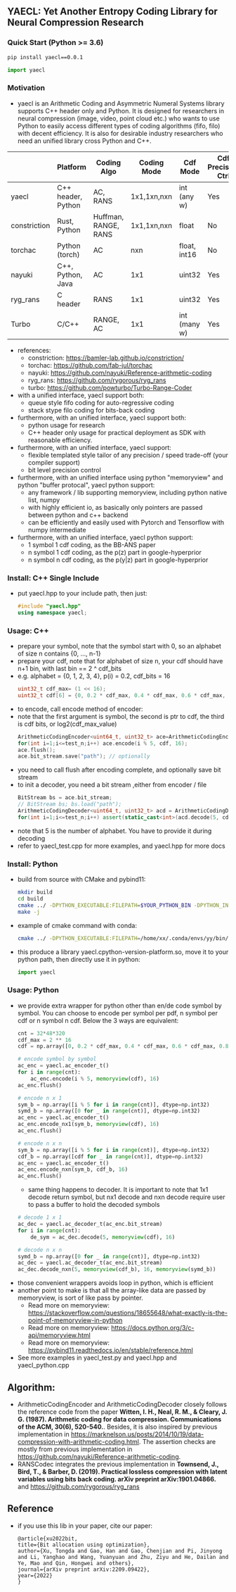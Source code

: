 
## YAECL: Yet Another Entropy Coding Library for Neural Compression Research
### Quick Start (Python >= 3.6)
```bash
pip install yaecl==0.0.1
```
```python
import yaecl
```
### Motivation
* yaecl is an Arithmetic Coding and Asymmetric Numeral Systems library supports C++ header only and Python. It is designed for researchers in neural compression (image, video, point cloud etc.) who wants to use Python to easily access different types of coding algorithms (fifo, filo) with decent efficiency. It is also for desirable industry researchers who need an unified library cross Python and C++.

|              | Platform           | Coding Algo          | Coding Mode | Cdf Mode     | Cdf Precision Ctrl | Codec Precision Ctrl |
|--------------|--------------------|----------------------|-------------|--------------|--------------------|----------------------|
| yaecl        | C++ header, Python | AC, RANS             | 1x1,1xn,nxn | int (any w)  | Yes                | Yes                  |
| constriction | Rust, Python       | Huffman, RANGE, RANS | 1x1,1xn,nxn | float        | No                 | No                   |
| torchac      | Python (torch)     | AC                   | nxn         | float, int16 | No                 | No                   |
| nayuki       | C++, Python, Java  | AC                   | 1x1         | uint32       | Yes                | Yes                  |
| ryg_rans     | C header           | RANS                 | 1x1         | uint32       | Yes                | No                   |
| Turbo        | C/C++              | RANGE, AC            | 1x1         | int (many w) | Yes                | Yes                  |
* references:
  * constriction: https://bamler-lab.github.io/constriction/
  * torchac: https://github.com/fab-jul/torchac
  * nayuki: https://github.com/nayuki/Reference-arithmetic-coding
  * ryg_rans: https://github.com/rygorous/ryg_rans
  * turbo: https://github.com/powturbo/Turbo-Range-Coder
* with a unified interface, yaecl support both:
  * queue style fifo coding for auto-regressive coding
  * stack stype filo coding for bits-back coding
* furthermore, with an unified interface, yaecl support both:
  * python usage for research
  * C++ header only usage for practical deployment as SDK with reasonable efficiency.
* furthermore, with an unified interface, yaecl support:
  * flexible templated style tailor of any precision / speed trade-off (your compiler support)
  * bit level precision control
* furthermore, with an unified interface using python "memoryview" and python "buffer protocal", yaecl python support:
  * any framework / lib supporting memoryview, including python native list, numpy
  * with highly efficient io, as basically only pointers are passed between python and c++ backend
  * can be efficiently and easily used with Pytorch and Tensorflow with numpy intermediate
* furthermore, with an unified interface, yaecl python support:
  * 1 symbol 1 cdf coding, as the BB-ANS paper
  * n symbol 1 cdf coding, as the p(z) part in google-hyperprior
  * n symbol n cdf coding, as the p(y|z) part in google-hyperprior
### Install: C++ Single Include
* put yaecl.hpp to your include path, then just:
  ```cpp
  #include "yaecl.hpp"
  using namespace yaecl;
  ```
### Usage: C++
* prepare your symbol, note that the symbol start with 0, so an alphabet of size n contains {0, ..., n-1}
* prepare your cdf, note that for alphabet of size n, your cdf should have n+1 bin, with last bin == 2 ^ cdf_bits
* e.g. alphabet = {0, 1, 2, 3, 4}, p(i) = 0.2, cdf_bits = 16
  ```cpp
  uint32_t cdf_max= (1 << 16);
  uint32_t cdf[6] = {0, 0.2 * cdf_max, 0.4 * cdf_max, 0.6 * cdf_max, 0.8 * cdf_max, cdf_max};
  ```
* to encode, call encode method of encoder:
* note that the first argument is symbol, the second is ptr to cdf, the third is cdf bits, or log2(cdf_max_value)
  ```cpp
  ArithmeticCodingEncoder<uint64_t, uint32_t> ace=ArithmeticCodingEncoder<uint64_t, uint32_t>(32);
  for(int i=1;i<=test_n;i++) ace.encode(i % 5, cdf, 16);
  ace.flush();
  ace.bit_stream.save("path"); // optionally
  ```
* you need to call flush after encoding complete, and optionally save bit stream
* to init a decoder, you need a bit stream ,either from encoder / file
  ```cpp
  BitStream bs = ace.bit_stream;
  // BitStream bs; bs.load("path"); 
  ArithmeticCodingDecoder<uint64_t, uint32_t> acd = ArithmeticCodingDecoder<uint64_t, uint32_t>(32, bs);
  for(int i=1;i<=test_n;i++) assert(static_cast<int>(acd.decode(5, cdf, 16)) == i%5);
  ```
* note that 5 is the number of alphabet. You have to provide it during decoding
* refer to yaecl_test.cpp for more examples, and yaecl.hpp for more docs

### Install: Python
* build from source with CMake and pybind11:
  ```bash
  mkdir build
  cd build
  cmake ../ -DPYTHON_EXECUTABLE:FILEPATH=$YOUR_PYTHON_BIN -DPYTHON_INCLUDE_DIR:PATH=$YOUR_PYTHON_INCLUDE -DPYTHON_LIBRARY:FILEPATH=$YOUR_PYTHON_LIB
  make -j
  ```
* example of cmake command with conda:
  ```bash
  cmake ../ -DPYTHON_EXECUTABLE:FILEPATH=/home/xx/.conda/envs/yy/bin/python -DPYTHON_INCLUDE_DIR:PATH=/home/xx/.conda/envs/yy/include/python3.10 -DPYTHON_LIBRARY:FILEPATH=/home/xx/.conda/envs/yy/lib/libpython3.10.so
  ```
* this produce a library yaecl.cpython-version-platform.so, move it to your python path, then directly use it in python:
  ```python
  import yaecl
  ```
### Usage: Python
* we provide extra wrapper for python other than en/de code symbol by symbol. You can choose to encode per
symbol per pdf, n symbol per cdf or n symbol n cdf. Below the 3 ways are equivalent:
  ```python
  cnt = 32*48*320
  cdf_max = 2 ** 16
  cdf = np.array([0, 0.2 * cdf_max, 0.4 * cdf_max, 0.6 * cdf_max, 0.8 * cdf_max, cdf_max], dtype=np.int32)
  
  # encode symbol by symbol
  ac_enc = yaecl.ac_encoder_t()
  for i in range(cnt):
      ac_enc.encode(i % 5, memoryview(cdf), 16)
  ac_enc.flush()
  
  # encode n x 1
  sym_b = np.array([i % 5 for i in range(cnt)], dtype=np.int32)
  symd_b = np.array([0 for _ in range(cnt)], dtype=np.int32)
  ac_enc = yaecl.ac_encoder_t()
  ac_enc.encode_nx1(sym_b, memoryview(cdf), 16)
  ac_enc.flush()
  
  # encode n x n
  sym_b = np.array([i % 5 for i in range(cnt)], dtype=np.int32)
  cdf_b = np.array([cdf for _ in range(cnt)], dtype=np.int32)
  ac_enc = yaecl.ac_encoder_t()
  ac_enc.encode_nxn(sym_b, cdf_b, 16)
  ac_enc.flush()
  ```
  * same thing happens to decoder. It is important to note that 1x1 decode return symbol, but nx1 decode and nxn decode
  require user to pass a buffer to hold the decoded symbols
  ```python
  # decode 1 x 1
  ac_dec = yaecl.ac_decoder_t(ac_enc.bit_stream)
  for i in range(cnt):
      de_sym = ac_dec.decode(5, memoryview(cdf), 16)

  # decode n x n
  symd_b = np.array([0 for _ in range(cnt)], dtype=np.int32)
  ac_dec = yaecl.ac_decoder_t(ac_enc.bit_stream)
  ac_dec.decode_nxn(5, memoryview(cdf_b), 16, memoryview(symd_b))
  ```
* those convenient wrappers avoids loop in python, which is efficient
* another point to make is that all the array-like data are passed by memoryview, is sort of like pass by pointer.
  * Read more on memoryview: https://stackoverflow.com/questions/18655648/what-exactly-is-the-point-of-memoryview-in-python
  * Read more on memoryview: https://docs.python.org/3/c-api/memoryview.html
  * Read more on memoryview: https://pybind11.readthedocs.io/en/stable/reference.html
* See more examples in yaecl_test.py and yaecl.hpp and yaecl_python.cpp

## Algorithm:
* ArithmeticCodingEncoder and ArithmeticCodingDecoder closely follows the reference code from the paper __Witten, I. H., Neal, R. M., & Cleary, J. G. (1987). Arithmetic coding for data compression. Communications of the ACM, 30(6), 520-540.__. Besides, it is also inspired by previous implementation in https://marknelson.us/posts/2014/10/19/data-compression-with-arithmetic-coding.html. The assertion checks are mostly from previous implementation in https://github.com/nayuki/Reference-arithmetic-coding.
* RANSCodec integrates the previous implementation in __Townsend, J., Bird, T., & Barber, D. (2019). Practical lossless compression with latent variables using bits back coding. arXiv preprint arXiv:1901.04866.__ and https://github.com/rygorous/ryg_rans

## Reference
* if you use this lib in your paper, cite our paper:
  ```
  @article{xu2022bit,
  title={Bit allocation using optimization},
  author={Xu, Tongda and Gao, Han and Gao, Chenjian and Pi, Jinyong and Li, Yanghao and Wang, Yuanyuan and Zhu, Ziyu and He, Dailan and Ye, Mao and Qin, Hongwei and others},
  journal={arXiv preprint arXiv:2209.09422},
  year={2022}
  }
  ```